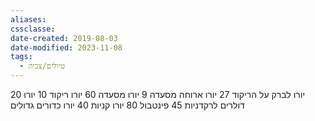 ```yaml
---
aliases: 
cssclasse: 
date-created: 2019-08-03
date-modified: 2023-11-08
tags:
  - טיולים/צכיה
---
```


20 יורו לברק על הריקוד
27 יורו ארוחה מסעדה
9 יורו מסעדה
60 יורו ריקוד
10 יורו דולרים לרקדניות
45 פינטבול
80 יורו קניות
40 יורו כדורים גדולים
